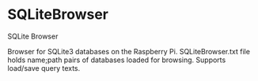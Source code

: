 # SQLiteBrowser
SQLite Browser

Browser for SQLite3 databases on the Raspberry Pi.
SQLiteBrowser.txt file holds name;path pairs of databases loaded for browsing.
Supports load/save query texts.
